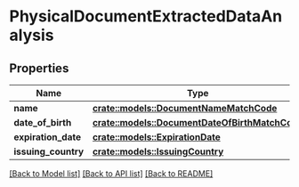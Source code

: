 # PhysicalDocumentExtractedDataAnalysis

## Properties

Name | Type | Description | Notes
------------ | ------------- | ------------- | -------------
**name** | [**crate::models::DocumentNameMatchCode**](DocumentNameMatchCode.md) |  | 
**date_of_birth** | [**crate::models::DocumentDateOfBirthMatchCode**](DocumentDateOfBirthMatchCode.md) |  | 
**expiration_date** | [**crate::models::ExpirationDate**](ExpirationDate.md) |  | 
**issuing_country** | [**crate::models::IssuingCountry**](IssuingCountry.md) |  | 

[[Back to Model list]](../README.md#documentation-for-models) [[Back to API list]](../README.md#documentation-for-api-endpoints) [[Back to README]](../README.md)


